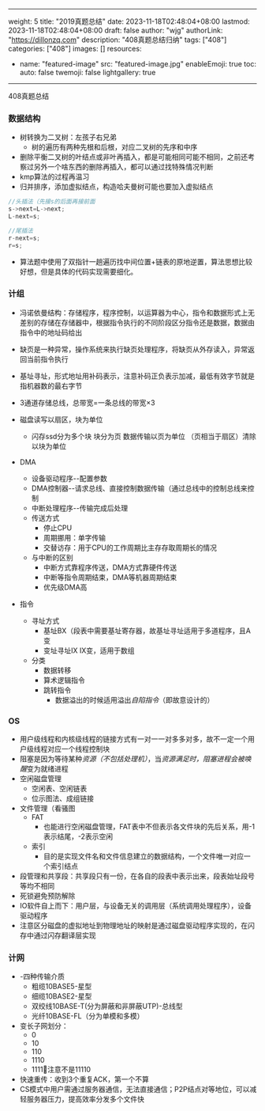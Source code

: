 
---
weight: 5
title: "2019真题总结"
date: 2023-11-18T02:48:04+08:00
lastmod: 2023-11-18T02:48:04+08:00
draft: false
author: "wjg"
authorLink: "https://dillonzq.com"
description: "408真题总结归纳"
tags: ["408"]
categories: ["408"]
images: []
resources:
- name: "featured-image"
  src: "featured-image.jpg"
enableEmoji: true
toc:
  auto: false
twemoji: false
lightgallery: true
---

408真题总结
<!--more-->
### 数据结构
- 树转换为二叉树：左孩子右兄弟
	- 树的遍历有两种先根和后根，对应二叉树的先序和中序
- 删除平衡二叉树的叶结点或非叶再插入，都是可能相同可能不相同，之前还考察过另外一个啥东西的删除再插入，都可以通过找特殊情况判断
- kmp算法的过程再温习
- 归并排序，添加虚拟结点，构造哈夫曼树可能也要加入虚拟结点
```c++
//头插法（先接s的后面再接前面
s->next=L->next;
L-next=s;

//尾插法
r-next=s;
r=s;
```
- 算法题中使用了双指针一趟遍历找中间位置+链表的原地逆置，算法思想比较好想，但是具体的代码实现需要细化。
### 计组
- 冯诺依曼结构：存储程序，程序控制，以运算器为中心，指令和数据形式上无差别的存储在存储器中，根据指令执行的不同阶段区分指令还是数据，数据由指令中的地址码给出
- 缺页是一种异常，操作系统来执行缺页处理程序，将缺页从外存读入，异常返回当前指令执行
- 基址寻址，形式地址用补码表示，注意补码正负表示加减，最低有效字节就是指机器数的最右字节
- 3通道存储总线，总带宽=一条总线的带宽×3
- 磁盘读写以扇区，块为单位
	- 闪存ssd分为多个块 块分为页 数据传输以页为单位 （页相当于扇区）清除以块为单位
- DMA
	- 设备驱动程序--配置参数
	- DMA控制器--请求总线、直接控制数据传输（通过总线中的控制总线来控制
	- 中断处理程序--传输完成后处理
	- 传送方式
		- 停止CPU
		- 周期挪用：单字传输
		- 交替访存：用于CPU的工作周期比主存存取周期长的情况
	- 与中断的区别
		- 中断方式靠程序传送，DMA方式靠硬件传送
		- 中断等指令周期结束，DMA等机器周期结束
		- 优先级DMA高

- 指令
	- 寻址方式
		- 基址BX（段表中需要基址寄存器，故基址寻址适用于多道程序，且A变
		- 变址寻址IX IX变，适用于数组
	- 分类
		- 数据转移
		- 算术逻辑指令
		- 跳转指令
			- 数据溢出的时候适用溢出*自陷指令*（即故意设计的）
### OS
- 用户级线程和内核级线程的链接方式有一对一一对多多对多，故不一定一个用户级线程对应一个线程控制块
- 阻塞是因为等待某种*资源（不包括处理机）*，当*资源满足时，阻塞进程会被唤醒*变为就绪进程
- 空闲磁盘管理
	- 空闲表、空闲链表
	- 位示图法、成组链接
- 文件管理（看骚图
	- FAT
		- 也能进行空闲磁盘管理，FAT表中不但表示各文件块的先后关系，用-1表示结尾，-2表示空闲
	- 索引
		- 目的是实现文件名和文件信息建立的数据结构，一个文件唯一对应一个索引结点
- 段管理和共享段：共享段只有一份，在各自的段表中表示出来，段表始址段号等均不相同
- 死锁避免预防解除
- IO软件自上而下：用户层，与设备无关的调用层（系统调用处理程序），设备驱动程序
- 注意区分磁盘的虚拟地址到物理地址的映射是通过磁盘驱动程序实现的，在闪存中通过闪存翻译层实现
### 计网
- -四种传输介质
	- 粗缆10BASE5-星型
	- 细缆10BASE2-星型
	- 双绞线10BASE-T(分为屏蔽和非屏蔽UTP)-总线型
	- 光纤10BASE-FL（分为单模和多模）
- 变长子网划分：
	- 0
	- 10
	- 110
	- 1110
	- 1111🙂注意不是11110
- 快速重传：收到3个重复ACK，第一个不算
- CS模式中用户需通过服务器通信，无法直接通信；P2P结点对等地位，可以减轻服务器压力，提高效率分发多个文件快